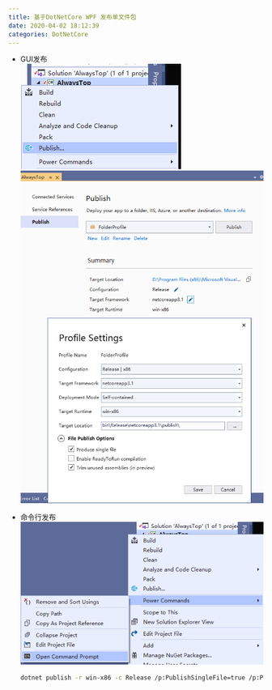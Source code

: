 ```yaml
---
title: 基于DotNetCore WPF 发布单文件包
date: 2020-04-02 18:12:39  
categories: DotNetCore  
---
```


- GUI发布  
  ![view](/assets/posts/20200402180757.png)  
  ![view](/assets/posts/20200402180758.png)
- 命令行发布  
  ![view](/assets/posts/20200402182927.png)  

  ``` bash
  dotnet publish -r win-x86 -c Release /p:PublishSingleFile=true /p:PublishTrimmed=true
  ```
